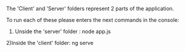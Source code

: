 The 'Client' and 'Server' folders represent 2 parts of the application.

To run each of these please enters the next commands in the console:

1) Unside the 'server' folder :
node app.js

2)Inside the 'client' folder:
ng serve

